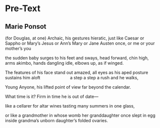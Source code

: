 # Pre-Text
## Marie Ponsot
(for Douglas, at one)
Archaic, his gestures
hieratic, just like Caesar or Sappho
or Mary’s Jesus or Ann’s Mary or Jane
Austen once, or me or your mother’s you

the sudden baby surges to his feet
and sways, head forward, chin high,
arms akimbo, hands dangling idle,
elbows up, as if winged.

The features of his face stand out
amazed, all eyes as his aped posture
sustains him aloft
                        a step a step a rush
and he walks,

Young Anyone, his lifted point of view
far beyond the calendar.

What time is it? Firm in time
he is out of date—

like a cellarer for altar wines
tasting many summers in one glass,

or like a grandmother
in whose womb her
granddaughter once
slept in egg inside
grandma’s unborn daughter’s
folded ovaries.